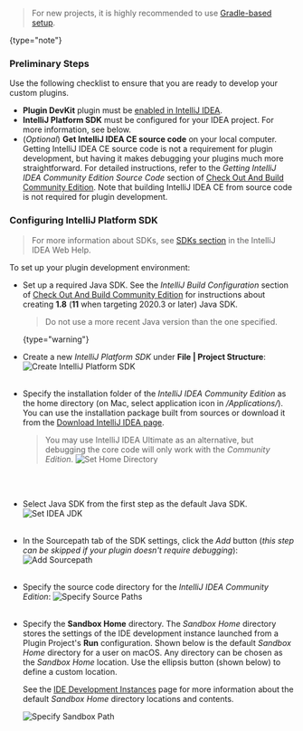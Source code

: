 [//]: # (title: Setting Up a Development Environment)

<!-- Copyright 2000-2022 JetBrains s.r.o. and other contributors. Use of this source code is governed by the Apache 2.0 license that can be found in the LICENSE file. -->

 >  For new projects, it is highly recommended to use [Gradle-based setup](getting_started.md).
 >
 {type="note"}

### Preliminary Steps

Use the following checklist to ensure that you are ready to develop your custom plugins.
- **Plugin DevKit** plugin must be [enabled in IntelliJ IDEA](https://www.jetbrains.com/help/idea/managing-plugins.html).
- **IntelliJ Platform SDK** must be configured for your IDEA project.
  For more information, see below.
- (_Optional_) **Get IntelliJ IDEA CE source code** on your local computer.
  Getting IntelliJ IDEA CE source code is not a requirement for plugin development, but having it makes debugging your plugins much more straightforward.
  For detailed instructions, refer to the _Getting IntelliJ IDEA Community Edition Source Code_ section of [Check Out And Build Community Edition](upsource:///README.md).
  Note that building IntelliJ IDEA CE from source code is not required for plugin development.

### Configuring IntelliJ Platform SDK

> For more information about SDKs, see [SDKs section](https://www.jetbrains.com/help/idea/working-with-sdks.html) in the IntelliJ IDEA Web Help.

To set up your plugin development environment:

* Set up a required Java SDK.
  See the _IntelliJ Build Configuration_ section of [Check Out And Build Community Edition](upsource:///README.md) for instructions about creating **1.8** (**11** when targeting 2020.3 or later) Java SDK.

  > Do not use a more recent Java version than the one specified.
  >
  {type="warning"}
* Create a new *IntelliJ Platform SDK* under **File \| Project Structure**:
  ![Create IntelliJ Platform SDK](create_intellij_idea_sdk.png)
  <br/>
  <br/>
* Specify the installation folder of the *IntelliJ IDEA Community Edition* as the home directory (on Mac, select application icon in _/Applications/_).
  You can use the installation package built from sources or download it from the [Download IntelliJ IDEA page](https://www.jetbrains.com/idea/download/).
  >  You may use IntelliJ IDEA Ultimate as an alternative, but debugging the core code will only work with the *Community Edition*.
  ![Set Home Directory](set_home_directory.png)
  <br/>
  <br/>
* Select Java SDK from the first step as the default Java SDK.
  ![Set IDEA JDK](set_java_sdk.png)
  <br/>
  <br/>
* In the Sourcepath tab of the SDK settings, click the *Add* button (_this step can be skipped if your plugin doesn't require debugging_):
  ![Add Sourcepath](add_sourcepath.png)
  <br/>
  <br/>
* Specify the source code directory for the *IntelliJ IDEA Community Edition*:
  ![Specify Source Paths](community_sources_directory.png)
  <br/>
  <br/>
* Specify the **Sandbox Home** directory.
  The *Sandbox Home* directory stores the settings of the IDE development instance launched from a Plugin Project's **Run** configuration.
  Shown below is the default *Sandbox Home* directory for a user on macOS.
  Any directory can be chosen as the *Sandbox Home* location.
  Use the ellipsis button (shown below) to define a custom location.

  See the [IDE Development Instances](ide_development_instance.md) page for more information about the default *Sandbox Home* directory locations and contents.

  ![Specify Sandbox Path](plugins-sandbox.png)
